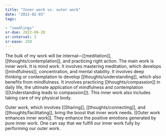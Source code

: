 ```yaml
---
title: "Inner work vs. outer work"
date: "2022-02-03"
tags:

- "seedlings"
sr-due: 2022-08-28
sr-interval: 3
sr-ease: 250
---
```


The bulk of my work will be internal—[[meditation]], [[thoughts/contemplation]], and practicing right action. The main work is inner work. It is mind work. It involves mastering meditation, which develops [[mindfulness]], concentration, and mental stability. It involves deep thinking or contemplation to develop [[thoughts/understanding]], which also benefits from mindfulness. It involves practicing [[thoughts/compassion]] in daily life, the ultimate application of mindfulness and contemplation ([[Understanding leads to compassion]]). This inner work also includes taking care of my physical body.

Outer work, which involves [[Sharing]], [[thoughts/connecting]], and [[thoughts/facilitating]], bring the boost that inner work needs. [[Outer work enhances inner work]]. They enhance the positive emotions generated by pure inner work. One can say that we fulfill our inner work fully by performing our outer work.
